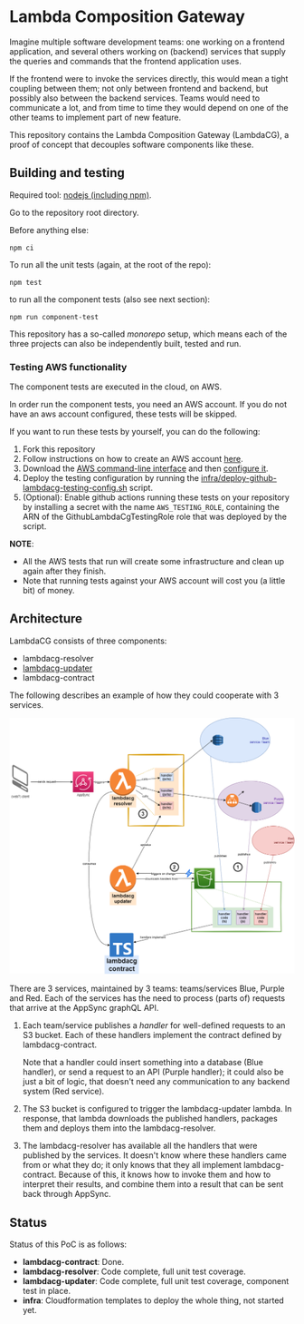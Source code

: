 # Lambda Composition Gateway

Imagine multiple software development teams: one working on a frontend application, and several others working on (backend) services that supply the queries and commands that the frontend application uses. 

If the frontend were to invoke the services directly, this would mean a tight coupling between them; not only between frontend and backend, but possibly also 
between the backend services. Teams would need to communicate a lot, and from time to time they would depend on one of the other teams to implement part of new feature.

This repository contains the Lambda Composition Gateway (LambdaCG), a proof of concept that decouples software components like these. 

## Building and testing

Required tool: [nodejs (including npm)](https://nodejs.org/en/download/). 

Go to the repository root directory.

Before anything else:

    npm ci

To run all the unit tests (again, at the root of the repo):

    npm test

to run all the component tests (also see next section):

    npm run component-test

This repository has a so-called *monorepo* setup, which means each of the three projects can also be independently built, tested and run.

### Testing AWS functionality

The component tests are executed in the cloud, on AWS. 

In order run the component tests, you need an AWS account. If you do not have an aws account configured, these tests will be skipped.

If you want to run these tests by yourself, you can do the following:

1. Fork this repository
2. Follow instructions on how to create an AWS account [here](https://aws.amazon.com/premiumsupport/knowledge-center/create-and-activate-aws-account/). 
3. Download the [AWS command-line interface](https://aws.amazon.com/cli/) and then [configure it](https://docs.aws.amazon.com/cli/latest/userguide/cli-chap-configure.html).
4. Deploy the testing configuration by running the [infra/deploy-github-lambdacg-testing-config.sh](infra/deploy-github-lambdacg-testing-config.sh) script.
5. (Optional): Enable github actions running these tests on your repository by installing a secret with the name `AWS_TESTING_ROLE`, containing the ARN of the GithubLambdaCgTestingRole role that was deployed by the script.

**NOTE**: 
* All the AWS tests that run will create some infrastructure and clean up again after they finish.
* Note that running tests against your AWS account will cost you (a little bit) of money. 

## Architecture

LambdaCG consists of three components:

- lambdacg-resolver
- [lambdacg-updater](lambdacg-updater/)
- lambdacg-contract

The following describes an example of how they could cooperate with 3 services.

![LambdaCG overview](./diagrams/lambdacg-overview.png)

There are 3 services, maintained by 3 teams: teams/services Blue, Purple and Red. Each of the services has the need to process (parts of) requests that arrive at the AppSync graphQL API. 


1. Each team/service publishes a *handler* for well-defined requests to an S3 bucket. Each of these handlers implement the contract defined by lambdacg-contract.

   Note that a handler could insert something into a database (Blue handler), or send a request to an API (Purple handler); it could also be just a bit of logic, that doesn't need any communication to any backend system (Red service).

2. The S3 bucket is configured to trigger the lambdacg-updater lambda. In response, that lambda downloads the published handlers, packages them and deploys them into the lambdacg-resolver.

3. The lambdacg-resolver has available all the handlers that were published by the services. It doesn't know where these handlers came from or what they do; it only knows that they all implement lambdacg-contract. Because of this, it knows how to invoke them and how to interpret their results, and combine them into a result that can be sent back through AppSync.

## Status

Status of this PoC is as follows:

* **lambdacg-contract**: Done.
* **lambdacg-resolver**: Code complete, full unit test coverage.
* **lambdacg-updater**: Code complete, full unit test coverage, component test in place.
* **infra**: Cloudformation templates to deploy the whole thing, not started yet.
